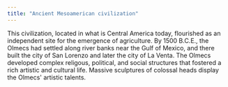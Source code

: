```yaml
---
title: "Ancient Mesoamerican civilization"
---
```

This civilization, located in what is Central America today, flourished as an independent site for the emergence of agriculture. By 1500 B.C.E., the Olmecs had settled along river banks near the Gulf of Mexico, and there built the city of San Lorenzo and later the city of La Venta. The Olmecs developed complex religous, political, and social structures that fostered a rich artistic and cultural life. Massive sculptures of colossal heads display the Olmecs' artistic talents.

